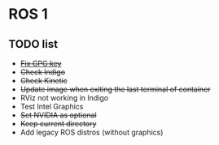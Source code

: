# ROS 1

## TODO list
* ~~[Fix GPG key](https://github.com/osrf/docker_images/issues/814)~~
* ~~Check Indigo~~
* ~~Check Kinetic~~
* ~~Update image when exiting the last terminal of container~~
* RViz not working in Indigo
* Test Intel Graphics
* ~~Set NVIDIA as optional~~
* ~~Keep current directory~~
* Add legacy ROS distros (without graphics)

